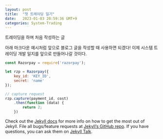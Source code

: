 ```yaml
---
layout: post
title:  "첫 트레이딩 일기"
date:   2023-01-03 20:59:36 GMT+9
categories: System-Trading
---
```

트레이딩을 하며 처음 작성하는 글


아래 마크다운 예시처럼 앞으로 블로그 글을 작성할 때 사용하면 되겠다! 
이제 시스템 트레이딩 개발 일지를 앞으로 만들어나갈 것이다.

```javascript
const Razorpay = require('razorpay');

let rzp = Razorpay({
	key_id: 'KEY_ID',
	secret: 'name'
});

// capture request
rzp.capture(payment_id, cost)
	.then(function (data) {
		return 2;
	})
```

Check out the [Jekyll docs][jekyll-docs] for more info on how to get the most out of Jekyll. File all bugs/feature requests at [Jekyll’s GitHub repo][jekyll-gh]. If you have questions, you can ask them on [Jekyll Talk][jekyll-talk].

[jekyll-docs]: https://jekyllrb.com/docs/home
[jekyll-gh]:   https://github.com/jekyll/jekyll
[jekyll-talk]: https://talk.jekyllrb.com/
